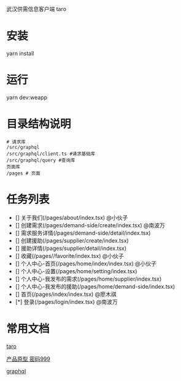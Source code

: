 武汉供需信息客户端 taro
# 安装
yarn install
# 运行
yarn dev:weapp

# 目录结构说明
```
# 请求库
/src/graphql
/src/graphql/client.ts #请求基础库
/src/graphql/query #查询库
页面库
/pages # 页面
```

# 任务列表

- [] 关于我们(/pages/about/index.tsx) @小伙子
- [] 创建需求(/pages/demand-side/create/index.tsx) @南波万
- [] 需求服务详情(/pages/demand-side/detail/index.tsx)
- [] 创建援助(/pages/supplier/create/index.tsx)
- [] 援助详情(/pages/supplier/detail/index.tsx)
- [] 收藏(/pages//favorite/index.tsx) @小伙子
- [] 个人中心-首页(/pages/home/index/index.tsx) @小伙子
- [] 个人中心-设置(/pages/home/setting/index.tsx)
- [] 个人中心-我发布的需求(/pages/home/supplier/index.tsx)
- [] 个人中心-我发布的援助(/pages/home/demand-side/index.tsx)
- [] 首页(/pages/index/index.tsx) @廖木祺
- [*] 登录(/pages/login/index.tsx) @南波万

# 常用文档

<p><a href="https://taro-docs.jd.com/taro/docs/README.html">taro</a></p>
<p><a href="https://orgnext.modao.cc/app/5hlr3r6ga8rk63tk88xmxrj11ntqh">产品原型 密码999</a></p>
<p><a href="https://graphql.cn/">graphql</a></p>
